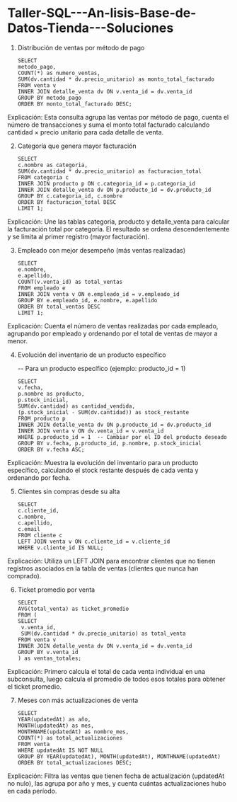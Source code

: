  # Taller-SQL---An-lisis-Base-de-Datos-Tienda---Soluciones

1. Distribución de ventas por método de pago

       SELECT
       metodo_pago,
       COUNT(*) as numero_ventas,
       SUM(dv.cantidad * dv.precio_unitario) as monto_total_facturado
       FROM venta v
       INNER JOIN detalle_venta dv ON v.venta_id = dv.venta_id
       GROUP BY metodo_pago
       ORDER BY monto_total_facturado DESC;

Explicación: Esta consulta agrupa las ventas por método de pago, cuenta el número de transacciones y suma el monto total facturado calculando cantidad × precio unitario para cada detalle de venta.

2. Categoría que genera mayor facturación

       SELECT
       c.nombre as categoria,
       SUM(dv.cantidad * dv.precio_unitario) as facturacion_total
       FROM categoria c
       INNER JOIN producto p ON c.categoria_id = p.categoria_id
       INNER JOIN detalle_venta dv ON p.producto_id = dv.producto_id
       GROUP BY c.categoria_id, c.nombre
       ORDER BY facturacion_total DESC
       LIMIT 1;

Explicación: Une las tablas categoria, producto y detalle_venta para calcular la facturación total por categoría. El resultado se ordena descendentemente y se limita al primer registro (mayor facturación).

3. Empleado con mejor desempeño (más ventas realizadas)
   
       SELECT
       e.nombre,
       e.apellido,
       COUNT(v.venta_id) as total_ventas
       FROM empleado e
       INNER JOIN venta v ON e.empleado_id = v.empleado_id
       GROUP BY e.empleado_id, e.nombre, e.apellido
       ORDER BY total_ventas DESC
       LIMIT 1;

Explicación: Cuenta el número de ventas realizadas por cada empleado, agrupando por empleado y ordenando por el total de ventas de mayor a menor.

4. Evolución del inventario de un producto específico

   -- Para un producto específico (ejemplo: producto_id = 1)
   
       SELECT
       v.fecha,
       p.nombre as producto,
       p.stock_inicial,
       SUM(dv.cantidad) as cantidad_vendida,
       (p.stock_inicial - SUM(dv.cantidad)) as stock_restante
       FROM producto p
       INNER JOIN detalle_venta dv ON p.producto_id = dv.producto_id
       INNER JOIN venta v ON dv.venta_id = v.venta_id
       WHERE p.producto_id = 1  -- Cambiar por el ID del producto deseado
       GROUP BY v.fecha, p.producto_id, p.nombre, p.stock_inicial
       ORDER BY v.fecha ASC;

Explicación: Muestra la evolución del inventario para un producto específico, calculando el stock restante después de cada venta y ordenando por fecha.

5. Clientes sin compras desde su alta
 
       SELECT   
       c.cliente_id,
       c.nombre,
       c.apellido,
       c.email
       FROM cliente c
       LEFT JOIN venta v ON c.cliente_id = v.cliente_id
       WHERE v.cliente_id IS NULL;

Explicación: Utiliza un LEFT JOIN para encontrar clientes que no tienen registros asociados en la tabla de ventas (clientes que nunca han comprado).

6. Ticket promedio por venta

       SELECT
       AVG(total_venta) as ticket_promedio
       FROM (
       SELECT 
        v.venta_id,
        SUM(dv.cantidad * dv.precio_unitario) as total_venta
       FROM venta v
       INNER JOIN detalle_venta dv ON v.venta_id = dv.venta_id
       GROUP BY v.venta_id
       ) as ventas_totales;

Explicación: Primero calcula el total de cada venta individual en una subconsulta, luego calcula el promedio de todos esos totales para obtener el ticket promedio.

7. Meses con más actualizaciones de venta

       SELECT
       YEAR(updatedAt) as año,
       MONTH(updatedAt) as mes,
       MONTHNAME(updatedAt) as nombre_mes,
       COUNT(*) as total_actualizaciones
       FROM venta
       WHERE updatedAt IS NOT NULL
       GROUP BY YEAR(updatedAt), MONTH(updatedAt), MONTHNAME(updatedAt)
       ORDER BY total_actualizaciones DESC;

Explicación: Filtra las ventas que tienen fecha de actualización (updatedAt no nulo), las agrupa por año y mes, y cuenta cuántas actualizaciones hubo en cada período.
